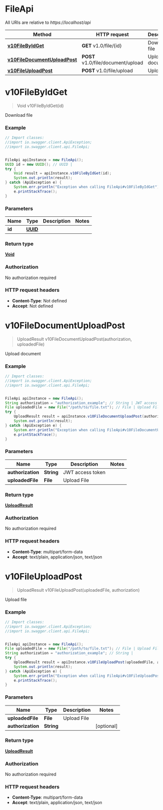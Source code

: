 # FileApi

All URIs are relative to *https://localhost/api*

Method | HTTP request | Description
------------- | ------------- | -------------
[**v10FileByIdGet**](FileApi.md#v10FileByIdGet) | **GET** v1.0/file/{id} | Download file
[**v10FileDocumentUploadPost**](FileApi.md#v10FileDocumentUploadPost) | **POST** v1.0/file/document/upload | Upload document
[**v10FileUploadPost**](FileApi.md#v10FileUploadPost) | **POST** v1.0/file/upload | Upload file


<a name="v10FileByIdGet"></a>
# **v10FileByIdGet**
> Void v10FileByIdGet(id)

Download file

### Example
```java
// Import classes:
//import io.swagger.client.ApiException;
//import io.swagger.client.api.FileApi;


FileApi apiInstance = new FileApi();
UUID id = new UUID(); // UUID | 
try {
    Void result = apiInstance.v10FileByIdGet(id);
    System.out.println(result);
} catch (ApiException e) {
    System.err.println("Exception when calling FileApi#v10FileByIdGet");
    e.printStackTrace();
}
```

### Parameters

Name | Type | Description  | Notes
------------- | ------------- | ------------- | -------------
 **id** | [**UUID**](.md)|  |

### Return type

[**Void**](.md)

### Authorization

No authorization required

### HTTP request headers

 - **Content-Type**: Not defined
 - **Accept**: Not defined

<a name="v10FileDocumentUploadPost"></a>
# **v10FileDocumentUploadPost**
> UploadResult v10FileDocumentUploadPost(authorization, uploadedFile)

Upload document

### Example
```java
// Import classes:
//import io.swagger.client.ApiException;
//import io.swagger.client.api.FileApi;


FileApi apiInstance = new FileApi();
String authorization = "authorization_example"; // String | JWT access token
File uploadedFile = new File("/path/to/file.txt"); // File | Upload File
try {
    UploadResult result = apiInstance.v10FileDocumentUploadPost(authorization, uploadedFile);
    System.out.println(result);
} catch (ApiException e) {
    System.err.println("Exception when calling FileApi#v10FileDocumentUploadPost");
    e.printStackTrace();
}
```

### Parameters

Name | Type | Description  | Notes
------------- | ------------- | ------------- | -------------
 **authorization** | **String**| JWT access token |
 **uploadedFile** | **File**| Upload File |

### Return type

[**UploadResult**](UploadResult.md)

### Authorization

No authorization required

### HTTP request headers

 - **Content-Type**: multipart/form-data
 - **Accept**: text/plain, application/json, text/json

<a name="v10FileUploadPost"></a>
# **v10FileUploadPost**
> UploadResult v10FileUploadPost(uploadedFile, authorization)

Upload file

### Example
```java
// Import classes:
//import io.swagger.client.ApiException;
//import io.swagger.client.api.FileApi;


FileApi apiInstance = new FileApi();
File uploadedFile = new File("/path/to/file.txt"); // File | Upload File
String authorization = "authorization_example"; // String | 
try {
    UploadResult result = apiInstance.v10FileUploadPost(uploadedFile, authorization);
    System.out.println(result);
} catch (ApiException e) {
    System.err.println("Exception when calling FileApi#v10FileUploadPost");
    e.printStackTrace();
}
```

### Parameters

Name | Type | Description  | Notes
------------- | ------------- | ------------- | -------------
 **uploadedFile** | **File**| Upload File |
 **authorization** | **String**|  | [optional]

### Return type

[**UploadResult**](UploadResult.md)

### Authorization

No authorization required

### HTTP request headers

 - **Content-Type**: multipart/form-data
 - **Accept**: text/plain, application/json, text/json

